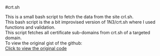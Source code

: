 #crt.sh
<p>This is a small bash script to fetch the data from the site crl.sh.<br />
	This bash script is the a bit improvised version of 1N3/crt.sh where I used functions and validation.<br />
	This script fetches all certificate sub-domains from crt.sh of a targeted domain.<br />
	To view the original gist of the github:<br />
	<a href="https://gist.github.com/1N3/dec432d14fec84e09733f39669ebca0f">Click to view the original code</a>
</p>